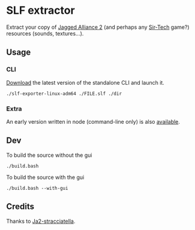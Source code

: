 # SLF extractor

Extract your copy of [Jagged Alliance 2](https://it.wikipedia.org/wiki/Jagged_Alliance_2) (and perhaps any [Sir-Tech](https://en.wikipedia.org/wiki/Sir-Tech) game?) resources (sounds, textures...).

## Usage

### CLI

[Download](https://github.com/memob0x/slf-extractor/releases) the latest version of the standalone CLI and launch it.

```console
./slf-exporter-linux-adm64 ./FILE.slf ./dir
```

### Extra

An early version written in node (command-line only) is also [available](https://github.com/memob0x/slf-extractor/releases/tag/v0.1.0).

## Dev

To build the source without the gui

```console
./build.bash
```

To build the source with the gui

```console
./build.bash --with-gui
```

## Credits

Thanks to [Ja2-stracciatella](https://github.com/ja2-stracciatella).
